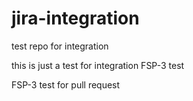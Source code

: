 # jira-integration
test repo for integration

this is just a test for integration
FSP-3 test


FSP-3 test for pull request
